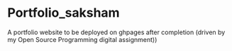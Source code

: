 # Portfolio_saksham
A portfolio website to be deployed on ghpages after completion (driven by my Open Source Programming digital assignment))
